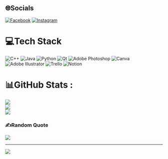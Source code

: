 
## 🌐Socials
[![Facebook](https://img.shields.io/badge/Facebook-%231877F2.svg?logo=Facebook&logoColor=white)](https://www.facebook.com/ut.diii) [![Instagram](https://img.shields.io/badge/Instagram-%23E4405F.svg?logo=Instagram&logoColor=white)](https://www.instagram.com/tvie.20_/) 

# 💻Tech Stack
![C++](https://img.shields.io/badge/c++-%2300599C.svg?style=for-the-badge&logo=c%2B%2B&logoColor=white) ![Java](https://img.shields.io/badge/java-%23ED8B00.svg?style=for-the-badge&logo=java&logoColor=white) ![Python](https://img.shields.io/badge/python-3670A0?style=for-the-badge&logo=python&logoColor=ffdd54) ![Qt](https://img.shields.io/badge/Qt-%23217346.svg?style=for-the-badge&logo=Qt&logoColor=white) ![Adobe Photoshop](https://img.shields.io/badge/adobephotoshop-%2331A8FF.svg?style=for-the-badge&logo=adobephotoshop&logoColor=white) ![Canva](https://img.shields.io/badge/Canva-%2300C4CC.svg?style=for-the-badge&logo=Canva&logoColor=white) ![Adobe Illustrator](https://img.shields.io/badge/adobeillustrator-%23FF9A00.svg?style=for-the-badge&logo=adobeillustrator&logoColor=white) ![Trello](https://img.shields.io/badge/Trello-%23026AA7.svg?style=for-the-badge&logo=Trello&logoColor=white) ![Notion](https://img.shields.io/badge/Notion-%23000000.svg?style=for-the-badge&logo=notion&logoColor=white)
# 📊GitHub Stats :
![](https://github-readme-stats.vercel.app/api?username=tvie20&theme=radical&hide_border=false&include_all_commits=false&count_private=false)<br/>
![](https://github-readme-streak-stats.herokuapp.com/?user=tvie20&theme=radical&hide_border=false)<br/>
![](https://github-readme-stats.vercel.app/api/top-langs/?username=tvie20&theme=radical&hide_border=false&include_all_commits=false&count_private=false&layout=compact)

### ✍️Random Quote
![](https://quotes-github-readme.vercel.app/api?type=horizontal&theme=light)

---
[![](https://visitcount.itsvg.in/api?id=tvie20&icon=0&color=3)](https://visitcount.itsvg.in)
